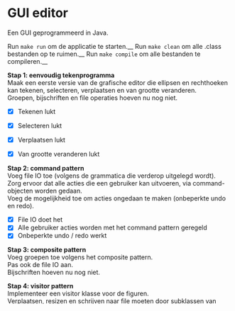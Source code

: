 # GUI editor

Een GUI geprogrammeerd in Java.

Run `make run` om de applicatie te starten.__
Run `make clean` om alle .class bestanden op te ruimen.__
Run `make compile` om alle bestanden te compileren.__

**Stap 1: eenvoudig tekenprogramma**<br>
Maak een eerste versie van de grafische editor die ellipsen en rechthoeken kan tekenen, selecteren, verplaatsen en van grootte veranderen.<br>
Groepen, bijschriften en file operaties hoeven nu nog niet.<br>
- [x] Tekenen lukt
- [x] Selecteren lukt
- [x] Verplaatsen lukt
- [x] Van grootte veranderen lukt



**Stap 2: command pattern**<br>
Voeg file IO toe (volgens de grammatica die verderop uitgelegd wordt).<br>
Zorg ervoor dat alle acties die een gebruiker kan uitvoeren, via command-objecten worden gedaan.<br> 
Voeg de mogelijkheid toe om acties ongedaan te maken (onbeperkte undo en redo).<br>
- [x] File IO doet het
- [x] Alle gebruiker acties worden met het command pattern geregeld
- [x] Onbeperkte undo / redo werkt

**Stap 3: composite pattern**<br>
Voeg groepen toe volgens het composite pattern.<br> 
Pas ook de file IO aan.<br>
Bijschriften hoeven nu nog niet.<br>

**Stap 4: visitor pattern**<br>
Implementeer een visitor klasse voor de figuren.<br>
Verplaatsen, resizen en schrijven naar file moeten door subklassen van deze visitor uitgevoerd worden.<br> 
Refactor het programma.<br>
- [x] De visitor klasse is geimplementeerd
- [] Het verplaatsen van shapes wordt geregeld door een visitor
- [] Het resizen van shapes wordt geregeld door een visitor
- [] Het schrijven van shapes naar een bestand wordt geregeld door een visitor

**Stap 5: strategy pattern en singleton pattern**<br>
Het verschil tussen een ellips en een rechthoek is eigenlijk alleen de manier van tekenen en hun naam. We kunnen ze dus wel samennemen tot een klasse "basisfiguur".<br>
Een basisfiguur bevat coordinaten en een pointer naar een strategy object (zijn delegate).<br>
De delegate kan tekenen en heeft een toString methode.<br>
Er zijn maar 2 delegates nodig: voor een ellips en voor een rechthoek. Dit kunnen singleton objecten zijn. <br>
Refactor het programma.<br>

**Stap 6: decorator pattern**<br>
Nu moeten er bijschriften bij de figuren geplaatst kunnen worden (soms ernaast, soms erboven, soms eronder).<br>
Er kunnen meerdere bijschriften bij een figuur staan en ook groepen kunnen bijschriften hebben.<br>
Het decorator pattern is hiervoor zeer geschikt.<br>
Pas ook de file IO aan.<br>
Refactor het programma.<br>

